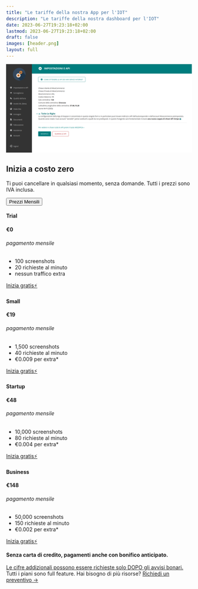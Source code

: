```yaml
---
title: "Le tariffe della nostra App per l'IOT"
description: "Le tariffe della nostra dashboard per l'IOT"
date: 2023-06-27T19:23:18+02:00
lastmod: 2023-06-27T19:23:18+02:00
draft: false
images: [header.png]
layout: full
---
```



<img class="x figure-img img-fluid lazyload blur-up" src="images/101.png" alt="immagine del pannello di controllo della nostra app">

<div class="container">
   <div class="row justify-content-center text-center">
      <div class="col-lg-12 text-center">
         <h2 class="display-5 mb-0">Inizia a costo zero</h2>
         <p class="lead mt-3 mb-0">Ti puoi cancellare in qualsiasi momento, senza domande. Tutti i prezzi sono IVA inclusa.</p>
      </div>
   </div>
   <div class="container mt-2">
      <div class="row mt-0 justify-content-center text-center">
         <div class="col-lg-12 mt-0 text-center"><button class="ps-0 btn-monthly btn btn-link text-dark text-decoration-none fw-bold">Prezzi Mensili</button>
         </div>
      </div>
   </div>
   <div class="container mt-2">
      <div class="row row-cols-1 row-cols-md-4 text-center">
         <div class="col px-2 monthly-plan">
            <div class="card mb-4 rounded-3 mt-0 shadow-sm">
               <div class="card-header py-3 bg-white">
                  <h4 class="my-0 fw-normal">Trial</h4>
               </div>
               <div class="card-body">
                  <h4 class="card-title">€0<small class="text-muted fw-light"></small></h4>
                  <h6 class="text-muted mt-2">pagamento mensile</h6>
                  <ul class="list-unstyled mt-3 mb-4">
                     <li class="small">100 screenshots</li>
                     <li class="small">20 richieste al minuto</li>
                     <li class="small">nessun traffico extra</li>
                  </ul>
                  <a class="btn btn-primary btn-lg px-4 mb-2" href="/docs/piattaforma/trial" role="button">Inizia gratis⚡️</a>
               </div>
            </div>
         </div>
         <div class="col px-2 monthly-plan">
            <div class="card mb-4 rounded-3 mt-0 shadow-sm">
               <div class="card-header py-3 bg-white">
                  <h4 class="my-0 fw-normal">Small</h4>
               </div>
               <div class="card-body">
                  <h4 class="card-title">€19<small class="text-muted fw-light"></small></h4>
                  <h6 class="text-muted mt-2">pagamento mensile</h6>
                  <ul class="list-unstyled mt-3 mb-4">
                     <li class="small">1,500 screenshots</li>
                     <li class="small">40 richieste al minuto</li>
                     <li class="small">€0.009 per extra*</li>
                  </ul>
                  <a class="btn btn-primary btn-lg px-4 mb-2" href="/docs/piattaforma/trial" role="button">Inizia gratis⚡️</a>
               </div>
            </div>
         </div>
         <div class="col px-2 monthly-plan">
            <div class="card mb-4 rounded-3 mt-0 shadow-sm-primary-semibold">
               <div class="card-header py-3 bg-white">
                  <h4 class="my-0 fw-normal text-primary">Startup</h4>
               </div>
               <div class="card-body">
                  <h4 class="card-title">€48<small class="text-muted fw-light"></small></h4>
                  <h6 class="text-muted mt-2">pagamento mensile</h6>
                  <ul class="list-unstyled mt-3 mb-4">
                     <li class="small">10,000 screenshots</li>
                     <li class="small">80 richieste al minuto</li>
                     <li class="small">€0.004 per extra*</li>
                  </ul>
                  <a class="btn btn-primary btn-lg px-4 mb-2" href="/docs/piattaforma/trial" role="button">Inizia gratis⚡️</a>
               </div>
            </div>
         </div>
         <div class="col px-2 monthly-plan">
            <div class="card mb-4 rounded-3 mt-0 shadow-sm">
               <div class="card-header py-3 bg-white">
                  <h4 class="my-0 fw-normal">Business</h4>
               </div>
               <div class="card-body">
                  <h4 class="card-title">€148<small class="text-muted fw-light"></small></h4>
                  <h6 class="text-muted mt-2">pagamento mensile</h6>
                  <ul class="list-unstyled mt-3 mb-4">
                     <li class="small">50,000 screenshots</li>
                     <li class="small">150 richieste al minuto</li>
                     <li class="small">€0.002 per extra*</li>
                  </ul>
                  <a class="btn btn-primary btn-lg px-4 mb-2" href="/docs/piattaforma/trial" role="button">Inizia gratis⚡️</a>
               </div>
            </div>
         </div>
      </div>
      <p class="text-center mb-0"><b>Senza carta di credito, pagamenti anche con bonifico anticipato.</b>
         <a href="/trial"><br><br>Le cifre addizionali possono essere richieste solo DOPO gli avvisi bonari.</a><br>Tutti i piani sono full feature. Hai bisogno di più risorse? <a href="#" onclick="return €crisp.push(['do','message:show',['text','Hello 👋 How many screenshots do you plan to make monthly? And if you need any additional features?']]),€crisp.push(['do','chat:open']),!1">Richiedi un preventivo →</a>
      </p>
   </div>
</div>

